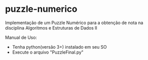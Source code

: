 # puzzle-numerico
Implementação de um Puzzle Numérico para a obtenção de nota na disciplina Algoritmos e Estruturas de Dados II

Manual de Uso:
- Tenha python(versão 3+) instalado em seu SO
- Execute o arquivo "PuzzleFinal.py"
